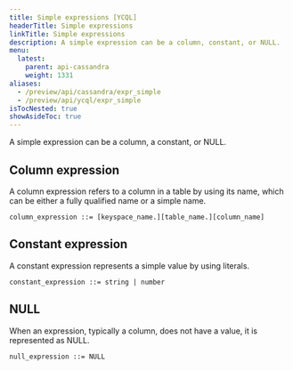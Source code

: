 ```yaml
---
title: Simple expressions [YCQL]
headerTitle: Simple expressions
linkTitle: Simple expressions
description: A simple expression can be a column, constant, or NULL.
menu:
  latest:
    parent: api-cassandra
    weight: 1331
aliases:
  - /preview/api/cassandra/expr_simple
  - /preview/api/ycql/expr_simple
isTocNested: true
showAsideToc: true
---
```


A simple expression can be a column, a constant, or NULL.

## Column expression

A column expression refers to a column in a table by using its name, which can be either a fully qualified name or a simple name.

```
column_expression ::= [keyspace_name.][table_name.][column_name]
```

## Constant expression

A constant expression represents a simple value by using literals.

```
constant_expression ::= string | number
```

## NULL

When an expression, typically a column, does not have a value, it is represented as NULL.

```
null_expression ::= NULL
```

